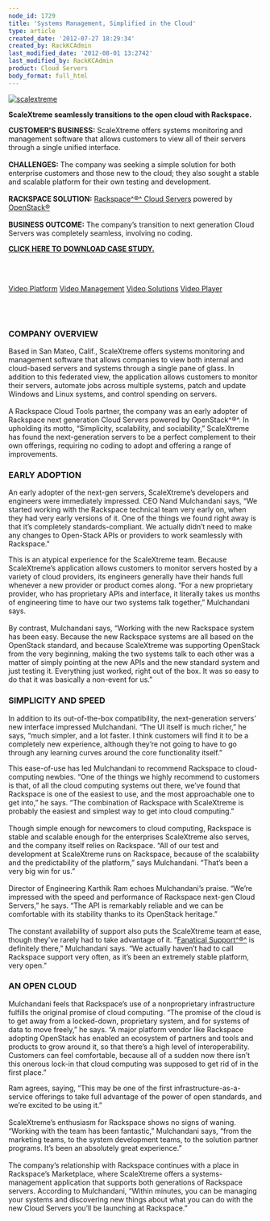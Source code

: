 ```yaml
---
node_id: 1729
title: 'Systems Management, Simplified in the Cloud'
type: article
created_date: '2012-07-27 18:29:34'
created_by: RackKCAdmin
last_modified_date: '2012-08-01 13:2742'
last_modified_by: RackKCAdmin
product: Cloud Servers
body_format: full_html
---
```


[![scalextreme](http://c179631.r31.cf0.rackcdn.com/scalextreme.png)](http://www.scalextreme.com/)

**ScaleXtreme seamlessly transitions to the open cloud with Rackspace.**

**CUSTOMER'S BUSINESS:** ScaleXtreme offers systems monitoring and
management software that allows customers to view all of their servers
through a single unified interface.<br>
<br>
**CHALLENGES:** The company was seeking a simple solution for both
enterprise customers and those new to the cloud; they also sought a
stable and scalable platform for their own testing and development.<br>
<br>
**RACKSPACE SOLUTION:** [Rackspace^&reg;^ Cloud
Servers](http://www.rackspace.com/cloud/cloud_hosting_products/servers/)
powered by [OpenStack&reg;](http://www.openstack.org/)<br>
<br>
**BUSINESS OUTCOME:** The company&rsquo;s transition to next generation Cloud
Servers was completely seamless, involving no coding.

[**CLICK HERE TO DOWNLOAD CASE
STUDY.**](http://c179631.r31.cf0.rackcdn.com/ScaleXtreme.pdf)

<br>
<br>

[Video
Platform](http://corp.kaltura.com/products/video-platform-features)
[Video
Management](http://corp.kaltura.com/Products/Features/Video-Management)
[Video Solutions](http://corp.kaltura.com/Video-Solutions) [Video
Player](http://corp.kaltura.com/Products/Features/Video-Player)
[](http://cdnbakmi.kaltura.com/p/941731/sp/94173100/thumbnail/entry_id/1_nmle4kxo/width/120/height/90/bgcolor/000000/type/2)

<br>
<br>

### COMPANY OVERVIEW

Based in San Mateo, Calif., ScaleXtreme offers systems monitoring and
management software that allows companies to view both internal and
cloud-based servers and systems through a single pane of glass. In
addition to this federated view, the application allows customers to
monitor their servers, automate jobs across multiple systems, patch and
update Windows and Linux systems, and control spending on servers.<br>
<br>
A Rackspace Cloud Tools partner, the company was an early adopter of
Rackspace next generation Cloud Servers powered by OpenStack^&reg;^. In
upholding its motto, &ldquo;Simplicity, scalability, and sociability,&rdquo;
ScaleXtreme has found the next-generation servers to be a perfect
complement to their own offerings, requiring no coding to adopt and
offering a range of improvements.

###  

### EARLY ADOPTION 

An early adopter of the next-gen servers, ScaleXtreme&rsquo;s developers and
engineers were immediately impressed. CEO Nand Mulchandani says, &ldquo;We
started working with the Rackspace technical team very early on, when
they had very early versions of it. One of the things we found right
away is that it&rsquo;s completely standards-compliant. We actually didn&rsquo;t
need to make any changes to Open-Stack APIs or providers to work
seamlessly with Rackspace."

This is an atypical experience for the ScaleXtreme team. Because
ScaleXtreme&rsquo;s application allows customers to monitor servers hosted by
a variety of cloud providers, its engineers generally have their hands
full whenever a new provider or product comes along. &ldquo;For a new
proprietary provider, who has proprietary APIs and interface, it
literally takes us months of engineering time to have our two systems
talk together,&rdquo; Mulchandani says.<br>
<br>
By contrast, Mulchandani says, &ldquo;Working with the new Rackspace system
has been easy. Because the new Rackspace systems are all based on the
OpenStack standard, and because ScaleXtreme was supporting OpenStack
from the very beginning, making the two systems talk to each other was a
matter of simply pointing at the new APIs and the new standard system
and just testing it. Everything just worked, right out of the box. It
was so easy to do that it was basically a non-event for us.&rdquo;

 

### SIMPLICITY AND SPEED

In addition to its out-of-the-box compatibility, the next-generation
servers&rsquo; new interface impressed Mulchandani. &ldquo;The UI itself is much
richer,&rdquo; he says, &ldquo;much simpler, and a lot faster. I think customers
will find it to be a completely new experience, although they&rsquo;re not
going to have to go through any learning curves around the core
functionality itself.&rdquo;

This ease-of-use has led Mulchandani to recommend Rackspace to
cloud-computing newbies. &ldquo;One of the things we highly recommend to
customers is that, of all the cloud computing systems out there, we&rsquo;ve
found that Rackspace is one of the easiest to use, and the most
approachable one to get into,&rdquo; he says. &ldquo;The combination of Rackspace
with ScaleXtreme is probably the easiest and simplest way to get into
cloud computing.&rdquo;<br>
<br>
Though simple enough for newcomers to cloud computing, Rackspace is
stable and scalable enough for the enterprises ScaleXtreme also serves,
and the company itself relies on Rackspace. &ldquo;All of our test and
development at ScaleXtreme runs on Rackspace, because of the scalability
and the predictability of the platform,&rdquo; says Mulchandani. &ldquo;That&rsquo;s been
a very big win for us.&rdquo;<br>
<br>
Director of Engineering Karthik Ram echoes Mulchandani&rsquo;s praise. &ldquo;We&rsquo;re
impressed with the speed and performance of Rackspace next-gen Cloud
Servers,&rdquo; he says. &ldquo;The API is remarkably reliable and we can be
comfortable with its stability thanks to its OpenStack heritage.&rdquo;<br>
<br>
The constant availability of support also puts the ScaleXtreme team at
ease, though they&rsquo;ve rarely had to take advantage of it. &ldquo;[Fanatical
Support^&reg;^](http://www.rackspace.com/whyrackspace/support/) is
definitely there,&rdquo; Mulchandani says. &ldquo;We actually haven&rsquo;t had to call
Rackspace support very often, as it&rsquo;s been an extremely stable platform,
very open.&rdquo;

 

### AN OPEN CLOUD

Mulchandani feels that Rackspace&rsquo;s use of a nonproprietary
infrastructure fulfills the original promise of cloud computing. &ldquo;The
promise of the cloud is to get away from a locked-down, proprietary
system, and for systems of data to move freely,&rdquo; he says. &ldquo;A major
platform vendor like Rackspace adopting OpenStack has enabled an
ecosystem of partners and tools and products to grow around it, so that
there&rsquo;s a high level of interoperability. Customers can feel
comfortable, because all of a sudden now there isn&rsquo;t this onerous
lock-in that cloud computing was supposed to get rid of in the first
place.&rdquo;

Ram agrees, saying, &ldquo;This may be one of the first
infrastructure-as-a-service offerings to take full advantage of the
power of open standards, and we&rsquo;re excited to be using it.&rdquo;<br>
<br>
ScaleXtreme&rsquo;s enthusiasm for Rackspace shows no signs of waning.
&ldquo;Working with the team has been fantastic,&rdquo; Mulchandani says, &ldquo;from the
marketing teams, to the system development teams, to the solution
partner programs. It&rsquo;s been an absolutely great experience.&rdquo;<br>
<br>
The company&rsquo;s relationship with Rackspace continues with a place in
Rackspace&rsquo;s Marketplace, where ScaleXtreme offers a systems-management
application that supports both generations of Rackspace servers.
According to Mulchandani, &ldquo;Within minutes, you can be managing your
systems and discovering new things about what you can do with the new
Cloud Servers you&rsquo;ll be launching at Rackspace.&rdquo;

